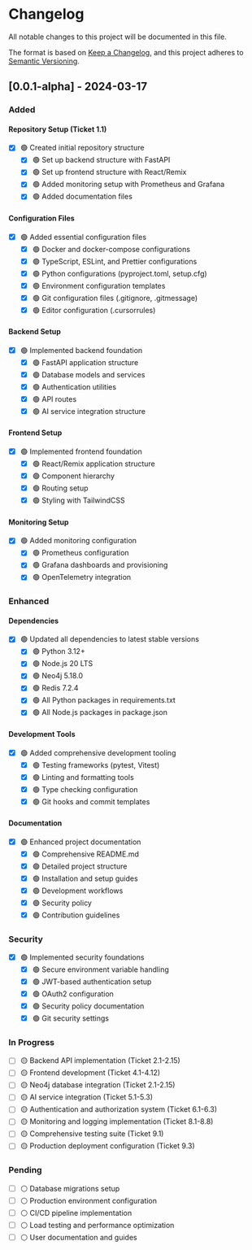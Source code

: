 # Changelog
All notable changes to this project will be documented in this file.

The format is based on [Keep a Changelog](https://keepachangelog.com/en/1.0.0/),
and this project adheres to [Semantic Versioning](https://semver.org/spec/v2.0.0.html).

## [0.0.1-alpha] - 2024-03-17

### Added
#### Repository Setup (Ticket 1.1)
- [x] 🟢 Created initial repository structure
  - [x] 🟢 Set up backend structure with FastAPI
  - [x] 🟢 Set up frontend structure with React/Remix
  - [x] 🟢 Added monitoring setup with Prometheus and Grafana
  - [x] 🟢 Added documentation files

#### Configuration Files
- [x] 🟢 Added essential configuration files
  - [x] 🟢 Docker and docker-compose configurations
  - [x] 🟢 TypeScript, ESLint, and Prettier configurations
  - [x] 🟢 Python configurations (pyproject.toml, setup.cfg)
  - [x] 🟢 Environment configuration templates
  - [x] 🟢 Git configuration files (.gitignore, .gitmessage)
  - [x] 🟢 Editor configuration (.cursorrules)

#### Backend Setup
- [x] 🟢 Implemented backend foundation
  - [x] 🟢 FastAPI application structure
  - [x] 🟢 Database models and services
  - [x] 🟢 Authentication utilities
  - [x] 🟢 API routes
  - [x] 🟢 AI service integration structure

#### Frontend Setup
- [x] 🟢 Implemented frontend foundation
  - [x] 🟢 React/Remix application structure
  - [x] 🟢 Component hierarchy
  - [x] 🟢 Routing setup
  - [x] 🟢 Styling with TailwindCSS

#### Monitoring Setup
- [x] 🟢 Added monitoring configuration
  - [x] 🟢 Prometheus configuration
  - [x] 🟢 Grafana dashboards and provisioning
  - [x] 🟢 OpenTelemetry integration

### Enhanced
#### Dependencies
- [x] 🟢 Updated all dependencies to latest stable versions
  - [x] 🟢 Python 3.12+
  - [x] 🟢 Node.js 20 LTS
  - [x] 🟢 Neo4j 5.18.0
  - [x] 🟢 Redis 7.2.4
  - [x] 🟢 All Python packages in requirements.txt
  - [x] 🟢 All Node.js packages in package.json

#### Development Tools
- [x] 🟢 Added comprehensive development tooling
  - [x] 🟢 Testing frameworks (pytest, Vitest)
  - [x] 🟢 Linting and formatting tools
  - [x] 🟢 Type checking configuration
  - [x] 🟢 Git hooks and commit templates

#### Documentation
- [x] 🟢 Enhanced project documentation
  - [x] 🟢 Comprehensive README.md
  - [x] 🟢 Detailed project structure
  - [x] 🟢 Installation and setup guides
  - [x] 🟢 Development workflows
  - [x] 🟢 Security policy
  - [x] 🟢 Contribution guidelines

### Security
- [x] 🟢 Implemented security foundations
  - [x] 🟢 Secure environment variable handling
  - [x] 🟢 JWT-based authentication setup
  - [x] 🟢 OAuth2 configuration
  - [x] 🟢 Security policy documentation
  - [x] 🟢 Git security settings

### In Progress
- [ ] 🟡 Backend API implementation (Ticket 2.1-2.15)
- [ ] 🟡 Frontend development (Ticket 4.1-4.12)
- [ ] 🟡 Neo4j database integration (Ticket 2.1-2.15)
- [ ] 🟡 AI service integration (Ticket 5.1-5.3)
- [ ] 🟡 Authentication and authorization system (Ticket 6.1-6.3)
- [ ] 🟡 Monitoring and logging implementation (Ticket 8.1-8.8)
- [ ] 🟡 Comprehensive testing suite (Ticket 9.1)
- [ ] 🟡 Production deployment configuration (Ticket 9.3)

### Pending
- [ ] ⚪ Database migrations setup
- [ ] ⚪ Production environment configuration
- [ ] ⚪ CI/CD pipeline implementation
- [ ] ⚪ Load testing and performance optimization
- [ ] ⚪ User documentation and guides 
